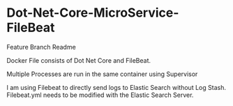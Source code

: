 # Dot-Net-Core-MicroService-FileBeat

Feature Branch Readme

Docker File consists of Dot Net Core and FileBeat.

Multiple Processes are run in the same container using Supervisor

I am using Filebeat to directly send logs to Elastic Search without Log Stash. Filebeat.yml needs to be modified with the Elastic Search Server.
